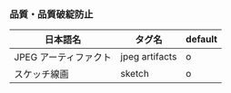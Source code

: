 ### 品質・品質破綻防止

| 日本語名              | タグ名         | default |
| --------------------- | -------------- | ------- |
| JPEG アーティファクト | jpeg artifacts | o       |
| スケッチ線画          | sketch         | o       |

